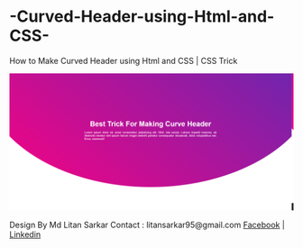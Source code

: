 # -Curved-Header-using-Html-and-CSS-
How to Make Curved Header using Html and CSS | CSS Trick
<p align="center"><img src="design.png"></p>
Design By
Md Litan Sarkar
Contact : 
litansarkar95@gmail.com
<a href="https://www.facebook.com/litansarkar95">Facebook</a> | <a href="https://www.linkedin.com/in/litansarkar95/">Linkedin</a>
